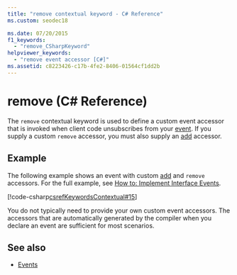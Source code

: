 ```yaml
---
title: "remove contextual keyword - C# Reference"
ms.custom: seodec18

ms.date: 07/20/2015
f1_keywords: 
  - "remove_CSharpKeyword"
helpviewer_keywords: 
  - "remove event accessor [C#]"
ms.assetid: c8223426-c17b-4fe2-8406-01564cf1dd2b
---
```

# remove (C# Reference)

The `remove` contextual keyword is used to define a custom event accessor that is invoked when client code unsubscribes from your [event](event.md). If you supply a custom `remove` accessor, you must also supply an [add](add.md) accessor.

## Example

The following example shows an event with custom [add](add.md) and `remove` accessors. For the full example, see [How to:  Implement Interface Events](../../programming-guide/events/how-to-implement-interface-events.md).

 [!code-csharp[csrefKeywordsContextual#15](~/samples/snippets/csharp/VS_Snippets_VBCSharp/csrefKeywordsContextual/CS/csrefKeywordsContextual.cs#15)]

You do not typically need to provide your own custom event accessors. The accessors that are automatically generated by the compiler when you declare an event are sufficient for most scenarios.

## See also

- [Events](../../programming-guide/events/index.md)